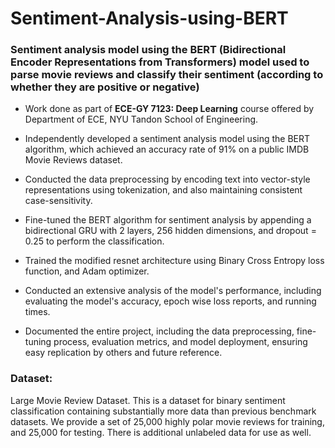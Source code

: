 # Sentiment-Analysis-using-BERT
### Sentiment analysis model using the BERT (Bidirectional Encoder Representations from Transformers) model used to parse movie reviews and classify their sentiment (according to whether they are positive or negative)

- Work done as part of **ECE-GY 7123: Deep Learning** course offered by Department of ECE, NYU Tandon School of Engineering.
- Independently developed a sentiment analysis model using the BERT algorithm, which achieved an accuracy rate of 91% on a public IMDB Movie Reviews dataset.

- Conducted the data preprocessing by encoding text into vector-style representations using tokenization, and also maintaining consistent case-sensitivity. 

- Fine-tuned the BERT algorithm for sentiment analysis by appending a bidirectional GRU with 2 layers, 256 hidden dimensions, and dropout = 0.25 to perform the classification.

- Trained the modified resnet architecture using Binary Cross Entropy loss function, and Adam optimizer.

- Conducted an extensive analysis of the model's performance, including evaluating the model's accuracy, epoch wise loss reports, and running times.

- Documented the entire project, including the data preprocessing, fine-tuning process, evaluation metrics, and model deployment, ensuring easy replication by others and future reference.

### Dataset:
Large Movie Review Dataset. This is a dataset for binary sentiment classification containing substantially more data than previous benchmark datasets. We provide a set of 25,000 highly polar movie reviews for training, and 25,000 for testing. There is additional unlabeled data for use as well.
